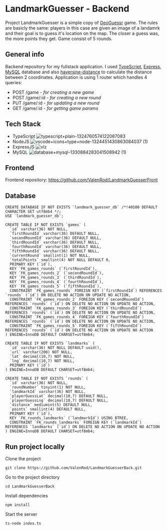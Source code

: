 # LandmarkGuesser - Backend
Project LandmarkGuesser is a simple copy of [GeoGuessr](https://www.geoguessr.com/) game. The rules are basicly the same: players in this case are given an image of a landamrk and their goal is to guess it's location on the map. The closer a guess was, the more points they get. Game consist of 5 rounds.

## General info
Backend repository for my fullstack application. I used [TypeScript](https://www.npmjs.com/package/typescript), [Express](https://expressjs.com/), [MySQL](https://www.mysql.com/) database and also [haversine-distance](https://www.npmjs.com/package/haversine-distance) to calculate the distance between 2 coordinates. Application is using 1 router which handles 4 queries:
 - POST /game - *for creating a new game*
 - POST /game/:id - *for creating a new round*
 - PUT /game/:id - *for updating a new round* 
 - GET /game/:id - *for getting game params*

## Tech Stack
 - TypeScript ![typescript+plain-1324760574122087083](https://user-images.githubusercontent.com/106924762/230974597-96a4e1ea-a06e-43f8-85df-c12ba25fbd74.png)
 - NodeJS ![vscode+icons+type+node-1324451430863084037 (1)](https://user-images.githubusercontent.com/106924762/231144964-c4e394f0-3542-4b31-b59d-7dec903b7bd6.png)
 - ExpressJS ![vlz](https://user-images.githubusercontent.com/106924762/231144314-1d210428-6be6-4915-8bc7-699ab654a5a2.png)
 - MySQL ![database+mysql-1330884283041508942 (1)](https://user-images.githubusercontent.com/106924762/231145567-71cce129-8fe0-45e5-9d9e-aaeacafeb8f1.png)

## Frontend
Frontend repository: https://github.com/ValenRod/LandmarkGuesserFront
    
## Database

    CREATE DATABASE IF NOT EXISTS `landmark_guesser_db` /*!40100 DEFAULT CHARACTER SET utf8mb4 */;
    USE `landmark_guesser_db`;

    CREATE TABLE IF NOT EXISTS `games` (
      `id` varchar(36) NOT NULL,
      `firstRoundId` varchar(36) DEFAULT NULL,
      `secondRoundId` varchar(36) DEFAULT NULL,
      `thirdRoundId` varchar(36) DEFAULT NULL,
      `fourthRoundId` varchar(36) DEFAULT NULL,
      `fifthRoundId` varchar(36) DEFAULT NULL,
      `currentRound` smallint(1) NOT NULL,
      `totalPoints` smallint(4) NOT NULL DEFAULT 0,
      PRIMARY KEY (`id`),
      KEY `FK_games_rounds` (`firstRoundId`),
      KEY `FK_games_rounds_2` (`secondRoundId`),
      KEY `FK_games_rounds_3` (`thirdRoundId`),
      KEY `FK_games_rounds_4` (`fourthRoundId`),
      KEY `FK_games_rounds_5` (`fifthRoundId`),
      CONSTRAINT `FK_games_rounds` FOREIGN KEY (`firstRoundId`) REFERENCES `rounds` (`id`) ON DELETE NO ACTION ON UPDATE NO ACTION,
      CONSTRAINT `FK_games_rounds_2` FOREIGN KEY (`secondRoundId`) REFERENCES `rounds` (`id`) ON DELETE NO ACTION ON UPDATE NO ACTION,
      CONSTRAINT `FK_games_rounds_3` FOREIGN KEY (`thirdRoundId`) REFERENCES `rounds` (`id`) ON DELETE NO ACTION ON UPDATE NO ACTION,
      CONSTRAINT `FK_games_rounds_4` FOREIGN KEY (`fourthRoundId`) REFERENCES `rounds` (`id`) ON DELETE NO ACTION ON UPDATE NO ACTION,
      CONSTRAINT `FK_games_rounds_5` FOREIGN KEY (`fifthRoundId`) REFERENCES `rounds` (`id`) ON DELETE NO ACTION ON UPDATE NO ACTION
    ) ENGINE=InnoDB DEFAULT CHARSET=utf8mb4;

    CREATE TABLE IF NOT EXISTS `landmarks` (
      `id` varchar(36) NOT NULL DEFAULT uuid(),
      `url` varchar(200) NOT NULL,
      `lat` decimal(10,7) NOT NULL,
      `lng` decimal(10,7) NOT NULL,
      PRIMARY KEY (`id`)
    ) ENGINE=InnoDB DEFAULT CHARSET=utf8mb4;

    CREATE TABLE IF NOT EXISTS `rounds` (
      `id` varchar(36) NOT NULL,
      `roundNumber` tinyint(1) NOT NULL,
      `landmarkId` varchar(36) NOT NULL,
      `playerGuessLat` decimal(10,7) DEFAULT NULL,
      `playerGuessLng` decimal(10,7) DEFAULT NULL,
      `distance` mediumint(5) DEFAULT NULL,
      `points` smallint(4) DEFAULT NULL,
      PRIMARY KEY (`id`),
      KEY `FK_rounds_landmarks` (`landmarkId`) USING BTREE,
      CONSTRAINT `FK_rounds_landmarks` FOREIGN KEY (`landmarkId`) REFERENCES `landmarks` (`id`) ON DELETE NO ACTION ON UPDATE NO ACTION
    ) ENGINE=InnoDB DEFAULT CHARSET=utf8mb4;

## Run project locally
Clone the project

    git clone https://github.com/ValenRod/LandmarkGuesserBack.git
    
Go to the project directory

    cd LandmarkGuesserBack

Install dependencies

    npm install

Start the server

    ts-node index.ts



